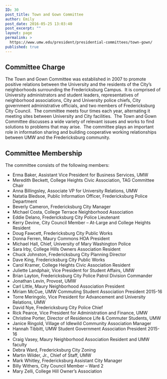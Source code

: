 ```yaml
---
ID: 30
post_title: Town and Gown Committee
author: Emily
post_date: 2016-05-25 13:03:40
post_excerpt: ""
layout: page
permalink: >
  https://www.umw.edu/president/presidential-committees/town-gown/
published: true
---
```

<h2>Committee Charge</h2>
The Town and Gown Committee was established in 2007 to promote positive relations between the University and the residents of the City’s neighborhoods surrounding the Fredericksburg Campus.  It is comprised of University administrators and student leaders, representatives of neighborhood associations, City and University police chiefs, City government administrative officials, and two members of Fredericksburg City Council.  The committee meets four times each year, alternating it meeting sites between University and City facilities.  The Town and Gown Committee discusses a wide variety of relevant issues and works to find solutions to problems that may arise.  The committee plays an important role in information sharing and building cooperative working relationships between UMW and the Fredericksburg community.
<h2>Committee Membership</h2>
The committee consists of the following members:
<ul>
 	<li>Erma Baker, Assistant Vice President for Business Services, UMW</li>
 	<li>Meredith Beckett, College Heights Civic Association, TAG Committee Chair</li>
 	<li>Anna Billingsley, Associate VP for University Relations, UMW</li>
 	<li>Natatia Bledsoe, Public Information Officer, Fredericksburg Police Department</li>
 	<li>Beverly Cameron, Fredericksburg City Manager</li>
 	<li>Michael Costa, College Terrace Neighborhood Association</li>
 	<li>Eddie Delano, Fredericksburg City Police Lieutenant</li>
 	<li>Kerry Devine, City Council Member – At-Large and College Heights Resident</li>
 	<li>Doug Fawcett, Fredericksburg City Public Works</li>
 	<li>Donna Ferren, Maury Commons HOA President</li>
 	<li>Michael Hall, Chief, University of Mary Washington Police</li>
 	<li>Sara Irby, College Hills Owners Association Resident</li>
 	<li>Chuck Johnston, Fredericksburg City Planning Director</li>
 	<li>Dave King, Fredericksburg City Public Works</li>
 	<li>Carol Kramer, College Heights Civic Association Resident</li>
 	<li>Juliette Landphair, Vice President for Student Affairs, UMW</li>
 	<li>Brian Layton, Fredericksburg City Police Patrol Division Commander</li>
 	<li>Jonathan Levin, Provost, UMW</li>
 	<li>Carl Little, Maury Neighborhood Association President</li>
 	<li>Miriam McCue, UMW Commuting Student Association President 2015-16</li>
 	<li>Torre Meringolo, Vice President for Advancement and University Relations, UMW</li>
 	<li>David Nye, Fredericksburg City Police Chief</li>
 	<li>Rick Pearce, Vice President for Administration and Finance, UMW</li>
 	<li>Christine Porter, Director of Residence Life &amp; Commuter Students, UMW</li>
 	<li>Janice Ringold, Village of Idlewild Community Association Manager</li>
 	<li>Hannah Tibbitt, UMW Student Government Association President 2015-16</li>
 	<li>Craig Vasey, Maury Neighborhood Association Resident and UMW faculty</li>
 	<li>Debra Ward, Fredericksburg City Zoning</li>
 	<li>Martin Wilder, Jr., Chief of Staff, UMW</li>
 	<li>Mark Whitley, Fredericksburg Assistant City Manager</li>
 	<li>Billy Withers, City Council Member – Ward 2</li>
 	<li>Mary Zelli, College Hill Owner’s Association</li>
</ul>